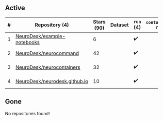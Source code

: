 ## Active
| # | Repository (4) | Stars (90) | Dataset | `run` (4) | `containers-run` | Last Modified |
| --- | --- | --- | --- | --- | --- | --- |
| 1 | [NeuroDesk/example-notebooks](https://github.com/NeuroDesk/example-notebooks) | 6 |  | :heavy_check_mark: |  | 2025-09-24 06:06:57+00:00 |
| 2 | [NeuroDesk/neurocommand](https://github.com/NeuroDesk/neurocommand) | 42 |  | :heavy_check_mark: |  | 2025-09-28 04:37:41+00:00 |
| 3 | [NeuroDesk/neurocontainers](https://github.com/NeuroDesk/neurocontainers) | 32 |  | :heavy_check_mark: |  | 2025-09-28 04:36:21+00:00 |
| 4 | [NeuroDesk/neurodesk.github.io](https://github.com/NeuroDesk/neurodesk.github.io) | 10 |  | :heavy_check_mark: |  | 2025-09-27 23:47:18+00:00 |

## Gone
No repositories found!
